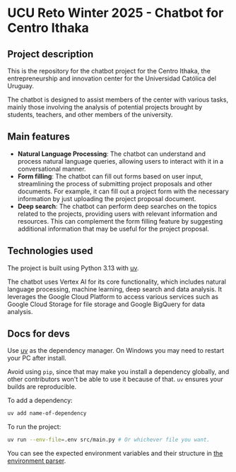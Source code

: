 # UCU Reto Winter 2025 - Chatbot for Centro Ithaka

## Project description
This is the repository for the chatbot project for the Centro Ithaka, the
entrepreneurship and innovation center for the Universidad Católica del Uruguay.

The chatbot is designed to assist members of the center with various tasks,
mainly those involving the analysis of potential projects brought by students,
teachers, and other members of the university.

## Main features
- **Natural Language Processing**: The chatbot can understand and process
  natural language queries, allowing users to interact with it in a conversational
  manner.
- **Form filling**: The chatbot can fill out forms based on user input,
  streamlining the process of submitting project proposals and other documents. For
  example, it can fill out a project form with the necessary information by just
  uploading the project proposal document.
- **Deep search**: The chatbot can perform deep searches on the topics related
  to the projects, providing users with relevant information and resources. This
  can complement the form filling feature by suggesting additional information
  that may be useful for the project proposal.

## Technologies used
The project is built using Python 3.13 with [uv](https://docs.astral.sh/uv/).

The chatbot uses Vertex AI for its core functionality, which includes
natural language processing, machine learning, deep search and data analysis.
It leverages the Google Cloud Platform to access various services such as
Google Cloud Storage for file storage and Google BigQuery for data analysis.

## Docs for devs
Use [uv](https://docs.astral.sh/uv/getting-started/installation/#__tabbed_1_1)
as the dependency manager. On Windows you may need to restart your PC after
install.

Avoid using `pip`, since that may make you install a dependency globally, and
other contributors won't be able to use it because of that. `uv` ensures your
builds are reproducible.

To add a dependency:

```bash
uv add name-of-dependency
```

To run the project:

```bash
uv run --env-file=.env src/main.py # Or whichever file you want.
```

You can see the expected environment variables and their structure in
[the environment parser](./src/env.py).


